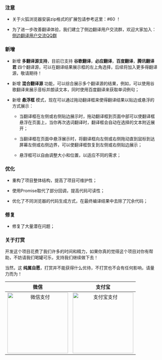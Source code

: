 ### 注意

* 关于火狐浏览器安装zip格式的扩展包请参考这里：#60 ！

* 为了进一步改善翻译体验，我们建立了侧边翻译用户交流群，欢迎大家加入：[侧边翻译用户交流QQ群](https://jq.qq.com/?_wv=1027&k=gT5EYfFB)

### 新增

* 新增 __多翻译源支持__，目前已支持 __谷歌翻译__，__必应翻译__，__百度翻译__，__腾讯翻译君__ 四个翻译源，可以在翻译结果展示框的左上角选择，后续将加入更多得翻译源，敬请期待！

* 新增 __混合翻译源__ 功能，可以综合展示多个翻译源的结果，例如，可以使用谷歌翻译来展示音标并朗读文本，同时使用百度翻译来获取单词例句；

* 新增 __悬浮框__ 模式，现在可以通过拖动翻译框来使得翻译结果以贴边或悬浮的方式展示：

  + 当翻译框在左侧或右侧贴边展示时，拖动翻译框到页面中部可以使翻译框悬浮在页面上，当你再次选词翻译时，翻译框会自动在选择的文本附近展开；
  
  + 当翻译框在页面中悬浮展示时，将翻译框向左侧或右侧拖动直到鼠标到达屏幕左侧或右侧边界，可以使翻译框恢复到左侧或右侧贴边展示；
  
  + 悬浮框可以自由调整大小和位置，以适应不同的需求；

### 优化

* 重构了项目整体结构，提高了项目可维护性；

* 使用Promise取代了部分回调，提高代码可读性；

* 优化了不同浏览器的代码生成方式，在最终编译结果中去除了冗余代码；

### 修复

* 修复了大量潜在问题；

### 关于打赏

开发这个项目花费了我们许多的时间和精力，如果你真的觉得这个项目对你有帮助，不妨请我们喝罐可乐，支持我们继续做下去！

当然，这 __纯属自愿__，打赏并不能获得什么优待，不打赏也不会有任何影响，请量力而为！

| 微信 | 支付宝 |
| :-: | :-: |
| <img src="https://user-images.githubusercontent.com/25877145/80864662-b6617c00-8cb6-11ea-915a-582ca046118c.png" height=200 alt="微信支付"/> | <img src="https://user-images.githubusercontent.com/25877145/80864685-ced19680-8cb6-11ea-94e5-f5ca8e4389b9.jpg" height=200 alt="支付宝支付"/> |

